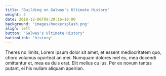 ```yaml
---
title: "Building on Galway's Ultimate History"
weight: 4
date: 2018-12-06T09:29:16+10:00
background: 'images/hookersplash.png'
align: left
button: "Galway's Ultimate History"
buttonLink: 'history'
---
```


Theres no limits, Lorem ipsum dolor sit amet, et essent mediocritatem quo, choro volumus oporteat an mei. Numquam dolores mel eu, mea docendi omittantur et, mea ea duis erat. Elit melius cu ius. Per ex novum tantas putant, ei his nullam aliquam apeirian.
